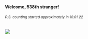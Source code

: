 #### Welcome, 538th stranger!

###### <sup>P.S. counting started approximately in 10.01.22</sup>

<img src="https://kraftwerk28.pp.ua/vcnt.png"></img>
